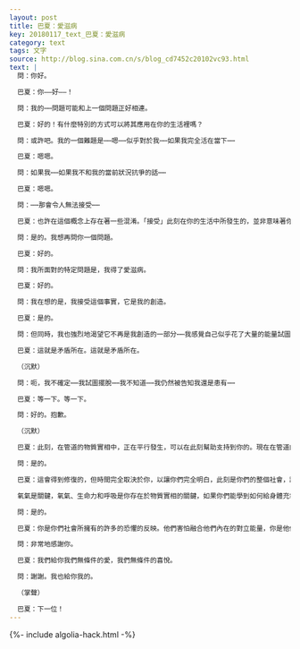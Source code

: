 ```yaml
---
layout: post
title: 巴夏：愛滋病
key: 20180117_text_巴夏：愛滋病
category: text
tags: 文字
source: http://blog.sina.com.cn/s/blog_cd7452c20102vc93.html
text: |
  問：你好。

  巴夏：你——好——！

  問：我的⋯⋯問題可能和上一個問題正好相連。

  巴夏：好的！有什麼特別的方式可以將其應用在你的生活裡嗎？

  問：或許吧。我的一個難題是⋯⋯嗯⋯⋯似乎對於我⋯⋯如果我完全活在當下⋯⋯

  巴夏：嗯嗯。

  問：如果我⋯⋯如果我不和我的當前狀況抗爭的話⋯⋯

  巴夏：嗯嗯。

  問：⋯⋯那會令人無法接受⋯⋯

  巴夏：也許在這個概念上存在著一些混淆。「接受」此刻在你的生活中所發生的，並非意味著你得「偏好」它，這不是我的意思，我的意思是，如果你如實接受所發生的，如實接受它會教導你如何把它改變成你所偏好的。而否認你的生活中所發生的，不會使你能夠把它改變成你所偏好的。因為你只能使用你人生中的能量來創造別的什麼，你是一個100%的能量，對於在你的人生中你不偏好的事物，你無法「擺脫」它們接著把它們替換成別的，你必須把它「改變成」你所偏好的，所以如果你不珍視、如實利用它，你不會知道如何使用它並把它轉變為你所想要的，這才是我們的意思。大多數人，否認他們的人生中所發生的與他們有任何關係，他們只想逃離它們，他們不明白這是他們自己的共同創造，他們不承認自己對其負有責任。而如果你不承認自己對其負有責任的話，你無法改變它。你無法改變你否認自己對其負有責任的事物。所以，「接受」它不是說你必須得忍受它，「接受」的意思是指接受它為你自己的創造，讓它反映給你你的信念是什麼，因為你知道是你的信念創造了你的實相。而如果你不「偏好」你當前的信念，那麼就決定什麼樣的信念是你更願意擁有的。改變當前的信念，便改變了劇情，變為你所偏好的。它們展示給你的是你已經所是的，以便你能改變它，如果你不喜歡它的話。這是否進一步澄清了這個概念？

  問：是的。我想再問你一個問題。

  巴夏：好的。

  問：我所面對的特定問題是，我得了愛滋病。

  巴夏：好的。

  問：我在想的是，我接受這個事實，它是我的創造。

  巴夏：是的。

  問：但同時，我也強烈地渴望它不再是我創造的一部分⋯⋯我感覺自己似乎花了大量的能量試圖擺脫它，不是試圖從它上面學習，只是試圖擺脫它⋯⋯

  巴夏：這就是矛盾所在。這就是矛盾所在。

  （沉默）

  問：呃，我不確定⋯⋯我試圖擺脫⋯⋯我不知道⋯⋯我仍然被告知我還是患有⋯⋯

  巴夏：等一下。等一下。

  問：好的。抱歉。

  （沉默）

  巴夏：此刻，在管道的物質實相中，正在平行發生，可以在此刻幫助支持到你的。現在在管道的意識中已經被理解到，為什麼是在這個時間以這種方式發生。人造的觀念,從身體剝離，與你的本我對齊，在與你的本我對齊的過程中，有一些加給你們的事物，不屬於你的事物，這些事物不屬於你。當你把它們剝除的時候，一切都開始崩解，但會有一個新的整合，只有你核心的本我，會留下，當你到達你核心處的本我，你所背負的一切，會被視為外來之物，但是這些東西，縱然已經形成了一個殼，縱然已成了你全部人格的一部分，必會開始崩解。這一崩解，基本上即是你們社會所稱的愛滋病所代表的，因為你們已經背負上了許多負面的信念系統，並且用這些負面的信念系統在你們周圍建了一道屏障，類似於你們的免疫系統所代表的屏障，當這道由負面信念系統構成的屏障倒塌的時候，代表了你們相應的免疫系統屏障也同時倒塌，因為它包含了不再能夠服務你們的成千上萬年的觀念和信念，它曾經被你們社會用於將事物與你隔絕開來。這一崩塌，是對一切人造事物的剝離，相對你們的本我而言，相對你們的本然核心而言。如果你能學到如何到達本然核心，成為本我，成為本然的中心狀態，那是你唯一的真我，那麼你便能允許一切注定要崩解之物離你而去，在你之內崩解，而對真正的你毫無影響，讓它們離去，消融，消散，而對你的核心毫無影響，那麼你的核心便會奪回陣地，擴展，壯大，但你必須到達該核心。這個時刻，讓不屬於你的本我的事物剝落，反映在你們的物質實相中，此刻通過管道的身體與我們進行交流的你，讓這個時刻十分完美，看見人造事物的崩解，反映在從管道口中說出的話裡。你看見了嗎？（你明白了嗎？）

  問：是的。

  巴夏：這會得到修復的，但時間完全取決於你，以讓你們完全明白，此刻是你們的整個社會，讓人造之物、人造信念、不屬於你本我的事物剝離的時刻，而如果你們帶著喜悅、帶著信任、帶著信心，你的核心會留下來，並且你的核心會擴展，僅僅是因為恐懼才使得這一人造屏障抓著核心，拖著核心與它一起走。

  氧氣是關鍵，氧氣、生命力和呼吸是你存在於物質實相的關鍵，如果你們能學到如何給身體充氧，通過呼吸生命力，通過瑜伽練習，並給你的身體充氧，通過適當比例的你們稱作過氧化氫（雙氧水）的物質，你會給你的細胞結構充能、充氧，讓你的核心獲得它所需要的營養，讓其餘的不需要存在之物離去，這是你能做的事情之一。這取決於你，並且會完全取決於你能與你的真實本我對齊多少。但同時，你必須明白你完成了你對你們社會的職責，你對他們是一個反映，讓他們得以面對在他們自己內在的他們不願面對的東西，你明白嗎？

  問：是的。

  巴夏：你是你們社會所擁有的許多的恐懼的反映。他們害怕融合他們內在的對立能量，你是他們建立在自己周圍的許多屏障的反映，而現在他們不再需要那些屏障，在這層意義上你服務了他們。讓人造的離去。你們會以新的方式重建該結構，更能反映你本我的結構。你必須信任時刻的安排。而且你必須處於核心。不要擔憂，你並沒有被填太多而消化不了（觀眾笑）。現在，你會得到幫助，如果你希望的話，你會得到支持，但你必須擁有信心。而且你必須進入你自己的中心，而且你必須進入生命的中心，也就是呼吸。秘密就在於呼吸。在於氧氣。這就是我們今天能夠幫到你的。還會有其他可以幫到你的人。

  問：非常地感謝你。

  巴夏：我們給你我們無條件的愛，我們無條件的喜悅。

  問：謝謝。我也給你我的。

  （掌聲）

  巴夏：下一位！
---
```


{%- include algolia-hack.html -%}
